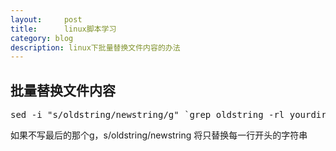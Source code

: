 ```yaml
---
layout:     post
title:      linux脚本学习
category: blog
description: linux下批量替换文件内容的办法
---
```


## 批量替换文件内容
<pre>
sed -i "s/oldstring/newstring/g" `grep oldstring -rl yourdir`
</pre>

如果不写最后的那个g，s/oldstring/newstring 将只替换每一行开头的字符串







